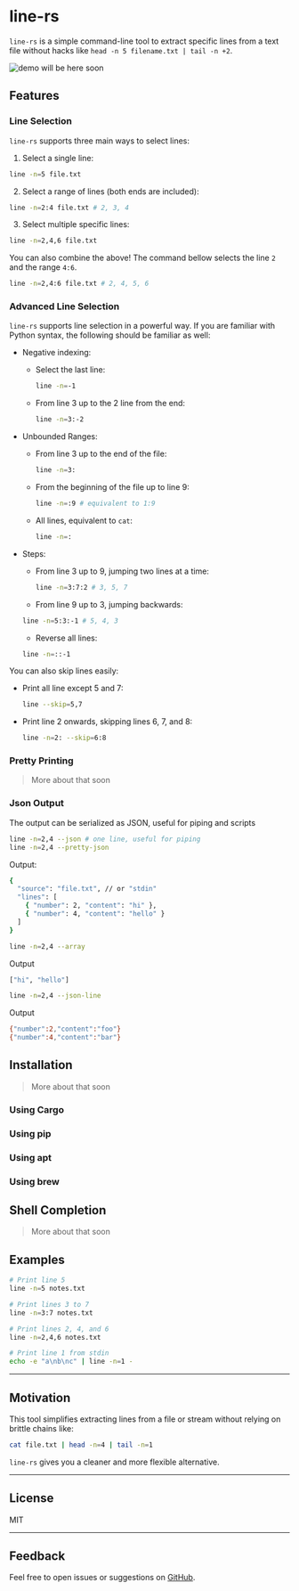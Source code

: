 # line-rs

`line-rs` is a simple command-line tool to extract specific lines from a text file without hacks like `head -n 5 filename.txt | tail -n +2`.

![demo will be here soon](demo.png "`line-rs` Demo")

## Features

### Line Selection

`line-rs` supports three main ways to select lines:

1. Select a single line:

  ```sh
  line -n=5 file.txt
  ```

2. Select a range of lines (both ends are included):

  ```sh
  line -n=2:4 file.txt # 2, 3, 4
  ```

3. Select multiple specific lines:

  ```sh
  line -n=2,4,6 file.txt
  ```

You can also combine the above! The command bellow selects the line `2` and the range `4:6`.

  ```sh
  line -n=2,4:6 file.txt # 2, 4, 5, 6
  ```

### Advanced Line Selection

`line-rs` supports line selection in a powerful way. If you are familiar with Python syntax, the following should be familiar as well:

- Negative indexing:
    - Select the last line:
        ```sh
        line -n=-1
        ```

    - From line 3 up to the 2 line from the end:
        ```sh
        line -n=3:-2
        ```

- Unbounded Ranges:
    - From line 3 up to the end of the file:
        ```sh
        line -n=3:
        ```

    - From the beginning of the file up to line 9:
        ```sh
        line -n=:9 # equivalent to 1:9
        ```

    - All lines, equivalent to `cat`:
        ```sh
        line -n=:
        ```
- Steps:
    - From line 3 up to 9, jumping two lines at a time: 
        ```sh
        line -n=3:7:2 # 3, 5, 7
        ```
    - From line 9 up to 3, jumping backwards:
    ```sh
    line -n=5:3:-1 # 5, 4, 3
    ```
    - Reverse all lines:
    ```sh
    line -n=::-1
    ```

You can also skip lines easily:

- Print all line except 5 and 7:
    ```sh
    line --skip=5,7
    ```

- Print line 2 onwards, skipping lines 6, 7, and 8:
    ```sh
    line -n=2: --skip=6:8
    ```

### Pretty Printing

> More about that soon

### Json Output

The output can be serialized as JSON, useful for piping and scripts

```sh
line -n=2,4 --json # one line, useful for piping
line -n=2,4 --pretty-json
```

Output:
```sh
{
  "source": "file.txt", // or "stdin"
  "lines": [
    { "number": 2, "content": "hi" },
    { "number": 4, "content": "hello" }
  ]
}
```

```sh
line -n=2,4 --array
```

Output
```sh
["hi", "hello"]
```

```sh
line -n=2,4 --json-line
```

Output
```sh
{"number":2,"content":"foo"}
{"number":4,"content":"bar"}
```

## Installation

> More about that soon

### Using Cargo

### Using pip

### Using apt

### Using brew

## Shell Completion

> More about that soon

## Examples

```sh
# Print line 5
line -n=5 notes.txt

# Print lines 3 to 7
line -n=3:7 notes.txt

# Print lines 2, 4, and 6
line -n=2,4,6 notes.txt

# Print line 1 from stdin
echo -e "a\nb\nc" | line -n=1 -
```

---

## Motivation

This tool simplifies extracting lines from a file or stream without relying on brittle chains like:

```sh
cat file.txt | head -n=4 | tail -n=1
```

`line-rs` gives you a cleaner and more flexible alternative.

---

## License

MIT

---

## Feedback

Feel free to open issues or suggestions on [GitHub](https://github.com/Ahmad-Alsaleh/line-rs).

